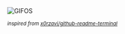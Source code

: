 <div align="justify">
<picture>
    <source media="(prefers-color-scheme: dark)" srcset="https://i.ibb.co/Q348ZXQn/output-gif.gif">
    <source media="(prefers-color-scheme: light)" srcset="https://i.ibb.co/Q348ZXQn/output-gif.gif">
    <img alt="GIFOS" src="https://i.ibb.co/Q348ZXQn/output-gif.gif">
</picture>

<sub><i>inspired from [x0rzavi/github-readme-terminal](https://github.com/x0rzavi/github-readme-terminal)</i></sub>

</div>

<!-- Image deletion URL: https://ibb.co/wFfJTYgC/27bf9a580b4fde48aed65ca5f00d21ec -->